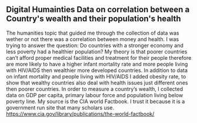 ## Digital Humainties Data on correlation between a Country's wealth and their population's health
The humanities topic that guided me through the collection of data was wether or not there was a correlation between money and health. I was trying to answer the question: Do countries with a stronger economy and less poverty had a healthier population? My theory is that poorer countries can’t afford proper medical facilities and treatment for their people therefore are more likely to have a higher infant mortality rate and more people living with HIV/AIDS then wealthier more developed countries. In addition to data on infant mortality and people living with HIV/AIDS I added obesity rate, to show that wealthy countries also deal with health issues just different ones then poorer countries. In order to measure a country’s wealth, I collected data on GDP per capita, primary labour force and population living below poverty line. My source is the CIA world Factbook. I trust it because it is a government run site that many scholars use. https://www.cia.gov/library/publications/the-world-factbook/
